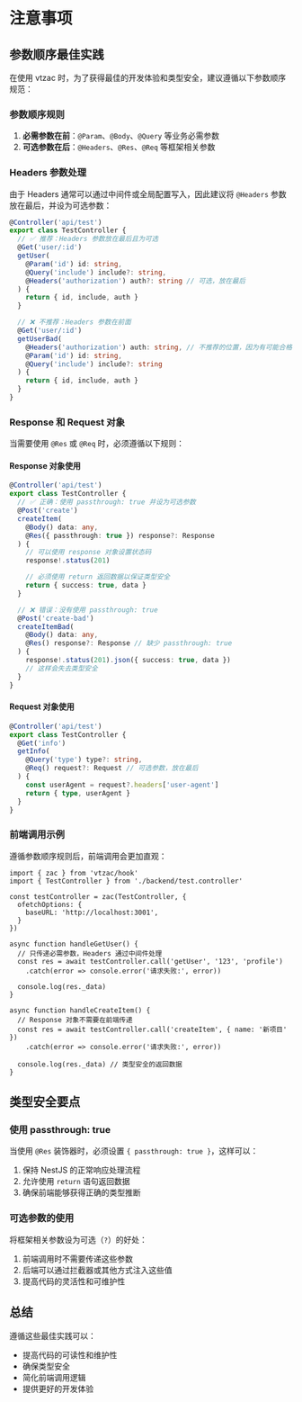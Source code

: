 # 注意事项

## 参数顺序最佳实践

在使用 vtzac 时，为了获得最佳的开发体验和类型安全，建议遵循以下参数顺序规范：

### 参数顺序规则

1. **必需参数在前**：`@Param`、`@Body`、`@Query` 等业务必需参数
2. **可选参数在后**：`@Headers`、`@Res`、`@Req` 等框架相关参数

### Headers 参数处理

由于 Headers 通常可以通过中间件或全局配置写入，因此建议将 `@Headers` 参数放在最后，并设为可选参数：

```typescript
@Controller('api/test')
export class TestController {
  // ✅ 推荐：Headers 参数放在最后且为可选
  @Get('user/:id')
  getUser(
    @Param('id') id: string,
    @Query('include') include?: string,
    @Headers('authorization') auth?: string // 可选，放在最后
  ) {
    return { id, include, auth }
  }

  // ❌ 不推荐：Headers 参数在前面
  @Get('user/:id')
  getUserBad(
    @Headers('authorization') auth: string, // 不推荐的位置，因为有可能合格 header 是由拦截器传递，而不是函数调用传递
    @Param('id') id: string,
    @Query('include') include?: string
  ) {
    return { id, include, auth }
  }
}
```

### Response 和 Request 对象

当需要使用 `@Res` 或 `@Req` 时，必须遵循以下规则：

#### Response 对象使用

```typescript
@Controller('api/test')
export class TestController {
  // ✅ 正确：使用 passthrough: true 并设为可选参数
  @Post('create')
  createItem(
    @Body() data: any,
    @Res({ passthrough: true }) response?: Response
  ) {
    // 可以使用 response 对象设置状态码
    response!.status(201)

    // 必须使用 return 返回数据以保证类型安全
    return { success: true, data }
  }

  // ❌ 错误：没有使用 passthrough: true
  @Post('create-bad')
  createItemBad(
    @Body() data: any,
    @Res() response?: Response // 缺少 passthrough: true
  ) {
    response!.status(201).json({ success: true, data })
    // 这样会失去类型安全
  }
}
```

#### Request 对象使用

```typescript
@Controller('api/test')
export class TestController {
  @Get('info')
  getInfo(
    @Query('type') type?: string,
    @Req() request?: Request // 可选参数，放在最后
  ) {
    const userAgent = request?.headers['user-agent']
    return { type, userAgent }
  }
}
```

### 前端调用示例

遵循参数顺序规则后，前端调用会更加直观：

```tsx
import { zac } from 'vtzac/hook'
import { TestController } from './backend/test.controller'

const testController = zac(TestController, {
  ofetchOptions: {
    baseURL: 'http://localhost:3001',
  }
})

async function handleGetUser() {
  // 只传递必需参数，Headers 通过中间件处理
  const res = await testController.call('getUser', '123', 'profile')
    .catch(error => console.error('请求失败:', error))

  console.log(res._data)
}

async function handleCreateItem() {
  // Response 对象不需要在前端传递
  const res = await testController.call('createItem', { name: '新项目' })
    .catch(error => console.error('请求失败:', error))

  console.log(res._data) // 类型安全的返回数据
}
```

## 类型安全要点

### 使用 passthrough: true

当使用 `@Res` 装饰器时，必须设置 `{ passthrough: true }`，这样可以：

1. 保持 NestJS 的正常响应处理流程
2. 允许使用 `return` 语句返回数据
3. 确保前端能够获得正确的类型推断

### 可选参数的使用

将框架相关参数设为可选（`?`）的好处：

1. 前端调用时不需要传递这些参数
2. 后端可以通过拦截器或其他方式注入这些值
3. 提高代码的灵活性和可维护性

## 总结

遵循这些最佳实践可以：

- 提高代码的可读性和维护性
- 确保类型安全
- 简化前端调用逻辑
- 提供更好的开发体验
